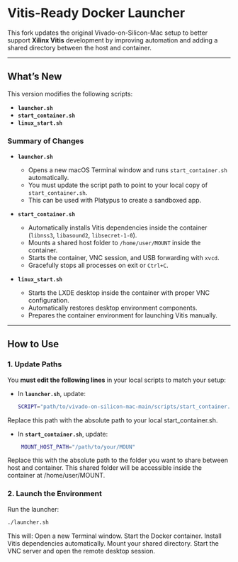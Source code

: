 # Vitis-Ready Docker Launcher

This fork updates the original Vivado-on-Silicon-Mac setup to better support **Xilinx Vitis** development by improving automation and adding a shared directory between the host and container.

---

##  What’s New

This version modifies the following scripts:

- **`launcher.sh`**
- **`start_container.sh`**
- **`linux_start.sh`**

### Summary of Changes
- **`launcher.sh`**  
  - Opens a new macOS Terminal window and runs `start_container.sh` automatically.  
  - You must update the script path to point to your local copy of `start_container.sh`.
  - This can be used with Platypus to create a sandboxed app.

- **`start_container.sh`**  
  - Automatically installs Vitis dependencies inside the container (`libnss3`, `libasound2`, `libsecret-1-0`).  
  - Mounts a shared host folder to `/home/user/MOUNT` inside the container.  
  - Starts the container, VNC session, and USB forwarding with `xvcd`.  
  - Gracefully stops all processes on exit or `Ctrl+C`.

- **`linux_start.sh`**  
  - Starts the LXDE desktop inside the container with proper VNC configuration.  
  - Automatically restores desktop environment components.  
  - Prepares the container environment for launching Vitis manually.

---

##  How to Use

### 1. Update Paths

You **must edit the following lines** in your local scripts to match your setup:

- In **`launcher.sh`**, update:
  ```bash
  SCRIPT="path/to/vivado-on-silicon-mac-main/scripts/start_container.sh"
Replace this path with the absolute path to your local start_container.sh.

- In **`start_container.sh`**, update:
  ```bash
   MOUNT_HOST_PATH="/path/to/your/MOUN"

 Replace this with the absolute path to the folder you want to share between host and container.
This shared folder will be accessible inside the container at /home/user/MOUNT.

### 2. Launch the Environment

Run the launcher:
  ```bash
./launcher.sh
```

This will:
Open a new Terminal window.
Start the Docker container.
Install Vitis dependencies automatically.
Mount your shared directory.
Start the VNC server and open the remote desktop session.

